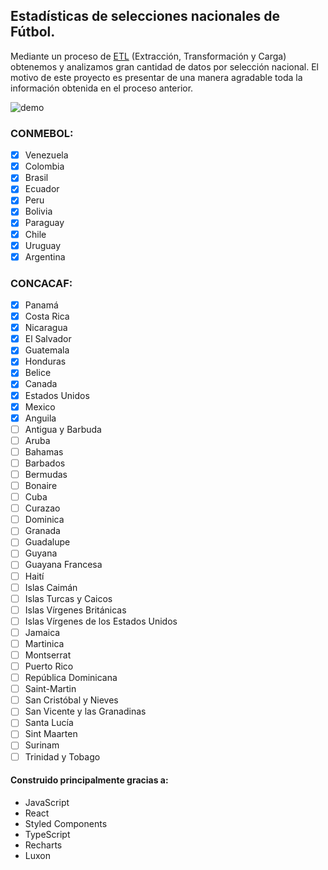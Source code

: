 ## Estadísticas de selecciones nacionales de Fútbol.

Mediante un proceso de [ETL](https://en.wikipedia.org/wiki/Extract,_transform,_load) (Extracción, Transformación y Carga) obtenemos y analizamos gran cantidad de datos por selección nacional. El motivo de este proyecto es presentar de una manera agradable toda la información obtenida en el proceso anterior.

![demo](https://media.giphy.com/media/ce57qTQE4ed5MmIaaK/giphy.gif)

### CONMEBOL:

- [x] Venezuela
- [x] Colombia
- [x] Brasil
- [x] Ecuador
- [x] Peru
- [x] Bolivia
- [x] Paraguay
- [x] Chile
- [x] Uruguay
- [x] Argentina

### CONCACAF:

- [x] Panamá
- [x] Costa Rica
- [x] Nicaragua
- [x] El Salvador
- [x] Guatemala
- [x] Honduras
- [x] Belice
- [x] Canada
- [x] Estados Unidos
- [x] Mexico
- [x] Anguila
- [ ] Antigua y Barbuda
- [ ] Aruba
- [ ] Bahamas
- [ ] Barbados
- [ ] Bermudas
- [ ] Bonaire
- [ ] Cuba
- [ ] Curazao
- [ ] Dominica
- [ ] Granada
- [ ] Guadalupe
- [ ] Guyana
- [ ] Guayana Francesa
- [ ] Haití
- [ ] Islas Caimán
- [ ] Islas Turcas y Caicos
- [ ] Islas Vírgenes Británicas
- [ ] Islas Vírgenes de los Estados Unidos
- [ ] Jamaica
- [ ] Martinica
- [ ] Montserrat
- [ ] Puerto Rico
- [ ] República Dominicana
- [ ] Saint-Martin
- [ ] San Cristóbal y Nieves
- [ ] San Vicente y las Granadinas
- [ ] Santa Lucía
- [ ] Sint Maarten
- [ ] Surinam
- [ ] Trinidad y Tobago

#### Construido principalmente gracias a:

- JavaScript
- React
- Styled Components
- TypeScript
- Recharts
- Luxon
